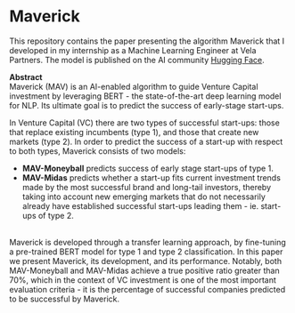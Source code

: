 # Maverick <br> 
This repository contains the paper presenting the algorithm Maverick that I developed in my internship as a Machine Learning Engineer at Vela Partners.
The model is published on the AI community [Hugging Face](https://huggingface.co/lukasec/Maverick).

**Abstract** <br>
Maverick (MAV) is an AI-enabled algorithm to guide Venture Capital investment by leveraging BERT - the state-of-the-art deep learning model for NLP. Its ultimate goal is to predict the success of early-stage start-ups.

In Venture Capital (VC) there are two types of successful start-ups: those that replace existing incumbents (type 1), and those that create new markets (type 2). In order to predict the success of a start-up with respect to both types, Maverick consists of two models:
* **MAV-Moneyball** predicts success of early stage start-ups of type 1.
* **MAV-Midas**  predicts whether a start-up fits current investment trends made by the most successful brand and long-tail investors, thereby taking into account new emerging markets that do not necessarily already have established successful start-ups leading them - ie. start-ups of type 2.<br><br>

Maverick is developed through a transfer learning approach, by fine-tuning a pre-trained BERT model for type 1 and type 2 classification. In this paper we present Maverick, its development, and its performance. Notably, both MAV-Moneyball and MAV-Midas achieve a true positive ratio greater than 70%, which in the context of VC investment is one of the most important evaluation criteria - it is the percentage of successful companies predicted to be successful by Maverick.
